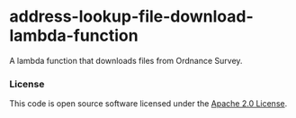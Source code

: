 
# address-lookup-file-download-lambda-function

A lambda function that downloads files from Ordnance Survey.

### License

This code is open source software licensed under the [Apache 2.0 License]("http://www.apache.org/licenses/LICENSE-2.0.html").
